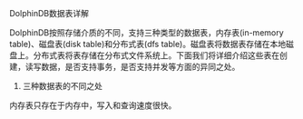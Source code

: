 DolphinDB数据表详解

DolphinDB按照存储介质的不同，支持三种类型的数据表，内存表(in-memory table)、磁盘表(disk table)和分布式表(dfs table)。磁盘表将数据表存储在本地磁盘上。分布式表将表存储在分布式文件系统上。下面我们将详细介绍这些表在创建，读写数据，是否支持事务，是否支持并发等方面的异同之处。

1. 三种数据表的不同之处

内存表只存在于内存中，写入和查询速度很快。